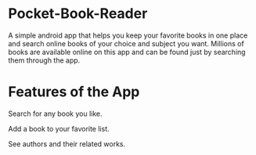 # Pocket-Book-Reader

A simple android app that helps you keep your favorite books in one place and search online books of your choice and subject you want. Millions of books are available online on this app and can be found just by searching them through the app.

# Features of the App

Search for any book you like.

Add a book to your favorite list.

See authors and their related works.
